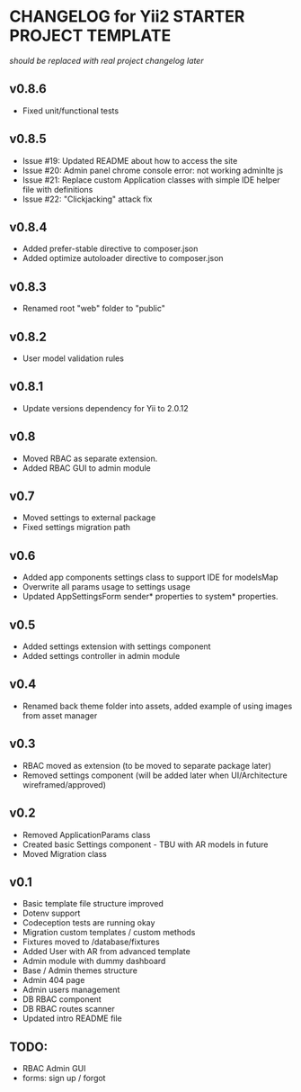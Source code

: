 CHANGELOG for Yii2 STARTER PROJECT TEMPLATE
=====================

*should be replaced with real project changelog later*

v0.8.6
---------------------
* Fixed unit/functional tests

v0.8.5
---------------------
* Issue #19: Updated README about how to access the site
* Issue #20: Admin panel chrome console error: not working adminlte js
* Issue #21: Replace custom Application classes with simple IDE helper file with definitions
* Issue #22: "Clickjacking" attack fix

v0.8.4
---------------------
* Added prefer-stable directive to composer.json
* Added optimize autoloader directive to composer.json

v0.8.3
---------------------
* Renamed root "web" folder to "public"

v0.8.2
---------------------
* User model validation rules

v0.8.1
---------------------
* Update versions dependency for Yii to 2.0.12

v0.8
---------------------
* Moved RBAC as separate extension.
* Added RBAC GUI to admin module

v0.7
---------------------
* Moved settings to external package
* Fixed settings migration path

v0.6
---------------------
* Added app components settings class to support IDE for modelsMap
* Overwrite all params usage to settings usage
* Updated AppSettingsForm sender* properties to system* properties. 

v0.5
---------------------
* Added settings extension with settings component
* Added settings controller in admin module

v0.4
---------------------
* Renamed back theme folder into assets, added example of using images from asset manager

v0.3
---------------------
* RBAC moved as extension (to be moved to separate package later)
* Removed settings component (will be added later when UI/Architecture wireframed/approved)

v0.2
---------------------
* Removed ApplicationParams class
* Created basic Settings component - TBU with AR models in future
* Moved Migration class

v0.1
---------------------
* Basic template file structure improved
* Dotenv support
* Codeception tests are running okay
* Migration custom templates / custom methods
* Fixtures moved to /database/fixtures
* Added User with AR from advanced template
* Admin module with dummy dashboard
* Base / Admin themes structure
* Admin 404 page
* Admin users management
* DB RBAC component
* DB RBAC routes scanner
* Updated intro README file

TODO:
----------------------
* RBAC Admin GUI
* forms: sign up / forgot